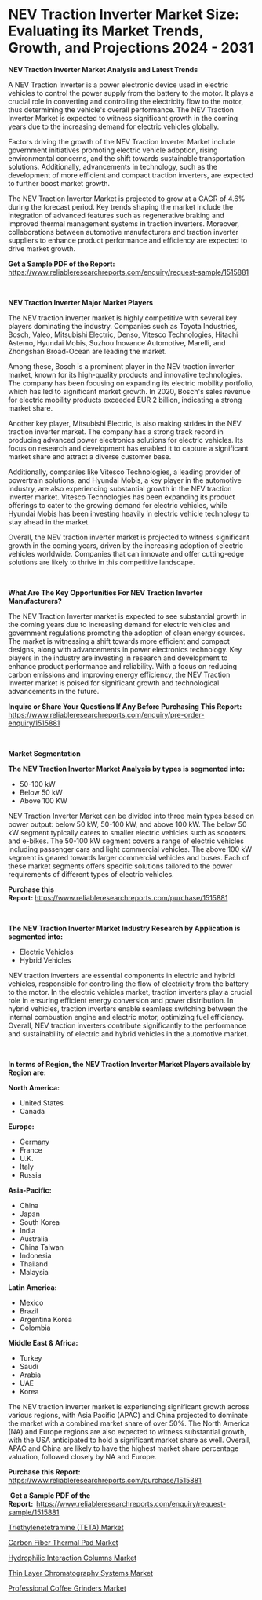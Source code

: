 <p><h1>NEV Traction Inverter Market Size: Evaluating its Market Trends, Growth, and Projections 2024 - 2031</h1></p><p><strong>NEV Traction Inverter Market Analysis and Latest Trends</strong></p>
<p><p>A NEV Traction Inverter is a power electronic device used in electric vehicles to control the power supply from the battery to the motor. It plays a crucial role in converting and controlling the electricity flow to the motor, thus determining the vehicle's overall performance. The NEV Traction Inverter Market is expected to witness significant growth in the coming years due to the increasing demand for electric vehicles globally. </p><p>Factors driving the growth of the NEV Traction Inverter Market include government initiatives promoting electric vehicle adoption, rising environmental concerns, and the shift towards sustainable transportation solutions. Additionally, advancements in technology, such as the development of more efficient and compact traction inverters, are expected to further boost market growth.</p><p>The NEV Traction Inverter Market is projected to grow at a CAGR of 4.6% during the forecast period. Key trends shaping the market include the integration of advanced features such as regenerative braking and improved thermal management systems in traction inverters. Moreover, collaborations between automotive manufacturers and traction inverter suppliers to enhance product performance and efficiency are expected to drive market growth.</p></p>
<p><strong>Get a Sample PDF of the Report:&nbsp;</strong> <a href="https://www.reliableresearchreports.com/enquiry/request-sample/1515881">https://www.reliableresearchreports.com/enquiry/request-sample/1515881</a></p>
<p>&nbsp;</p>
<p><strong>NEV Traction Inverter Major Market Players</strong></p>
<p><p>The NEV traction inverter market is highly competitive with several key players dominating the industry. Companies such as Toyota Industries, Bosch, Valeo, Mitsubishi Electric, Denso, Vitesco Technologies, Hitachi Astemo, Hyundai Mobis, Suzhou Inovance Automotive, Marelli, and Zhongshan Broad-Ocean are leading the market. </p><p>Among these, Bosch is a prominent player in the NEV traction inverter market, known for its high-quality products and innovative technologies. The company has been focusing on expanding its electric mobility portfolio, which has led to significant market growth. In 2020, Bosch's sales revenue for electric mobility products exceeded EUR 2 billion, indicating a strong market share. </p><p>Another key player, Mitsubishi Electric, is also making strides in the NEV traction inverter market. The company has a strong track record in producing advanced power electronics solutions for electric vehicles. Its focus on research and development has enabled it to capture a significant market share and attract a diverse customer base. </p><p>Additionally, companies like Vitesco Technologies, a leading provider of powertrain solutions, and Hyundai Mobis, a key player in the automotive industry, are also experiencing substantial growth in the NEV traction inverter market. Vitesco Technologies has been expanding its product offerings to cater to the growing demand for electric vehicles, while Hyundai Mobis has been investing heavily in electric vehicle technology to stay ahead in the market. </p><p>Overall, the NEV traction inverter market is projected to witness significant growth in the coming years, driven by the increasing adoption of electric vehicles worldwide. Companies that can innovate and offer cutting-edge solutions are likely to thrive in this competitive landscape.</p></p>
<p>&nbsp;</p>
<p><strong>What Are The Key Opportunities For NEV Traction Inverter Manufacturers?</strong></p>
<p><p>The NEV Traction Inverter market is expected to see substantial growth in the coming years due to increasing demand for electric vehicles and government regulations promoting the adoption of clean energy sources. The market is witnessing a shift towards more efficient and compact designs, along with advancements in power electronics technology. Key players in the industry are investing in research and development to enhance product performance and reliability. With a focus on reducing carbon emissions and improving energy efficiency, the NEV Traction Inverter market is poised for significant growth and technological advancements in the future.</p></p>
<p><strong>Inquire or Share Your Questions If Any Before Purchasing This Report:</strong> <a href="https://www.reliableresearchreports.com/enquiry/pre-order-enquiry/1515881">https://www.reliableresearchreports.com/enquiry/pre-order-enquiry/1515881</a></p>
<p>&nbsp;</p>
<p><strong>Market Segmentation</strong></p>
<p><strong>The NEV Traction Inverter Market Analysis by types is segmented into:</strong></p>
<p><ul><li>50-100 kW</li><li>Below 50 kW</li><li>Above 100 KW</li></ul></p>
<p><p>NEV Traction Inverter Market can be divided into three main types based on power output: below 50 kW, 50-100 kW, and above 100 kW. The below 50 kW segment typically caters to smaller electric vehicles such as scooters and e-bikes. The 50-100 kW segment covers a range of electric vehicles including passenger cars and light commercial vehicles. The above 100 kW segment is geared towards larger commercial vehicles and buses. Each of these market segments offers specific solutions tailored to the power requirements of different types of electric vehicles.</p></p>
<p><strong>Purchase this Report:&nbsp;</strong><a href="https://www.reliableresearchreports.com/purchase/1515881">https://www.reliableresearchreports.com/purchase/1515881</a></p>
<p>&nbsp;</p>
<p><strong>The NEV Traction Inverter Market Industry Research by Application is segmented into:</strong></p>
<p><ul><li>Electric Vehicles</li><li>Hybrid Vehicles</li></ul></p>
<p><p>NEV traction inverters are essential components in electric and hybrid vehicles, responsible for controlling the flow of electricity from the battery to the motor. In the electric vehicles market, traction inverters play a crucial role in ensuring efficient energy conversion and power distribution. In hybrid vehicles, traction inverters enable seamless switching between the internal combustion engine and electric motor, optimizing fuel efficiency. Overall, NEV traction inverters contribute significantly to the performance and sustainability of electric and hybrid vehicles in the automotive market.</p></p>
<p>&nbsp;</p>
<p><strong>In terms of Region, the NEV Traction Inverter Market Players available by Region are:</strong></p>
<p>
    <p> <strong> North America: </strong>
        <ul>
            <li>United States</li>
            <li>Canada</li>
        </ul>
        </p> 
    <p> <strong> Europe: </strong>
        <ul>
            <li>Germany</li>
            <li>France</li>
            <li>U.K.</li>
            <li>Italy</li>
            <li>Russia</li>
        </ul>
        </p> 
    <p> <strong> Asia-Pacific: </strong>
        <ul>
            <li>China</li>
            <li>Japan</li>
            <li>South Korea</li>
            <li>India</li>
            <li>Australia</li>
            <li>China Taiwan</li>
            <li>Indonesia</li>
            <li>Thailand</li>
            <li>Malaysia</li>
        </ul>
        </p> 
    <p> <strong> Latin America: </strong>
        <ul>
            <li>Mexico</li>
            <li>Brazil</li>
            <li>Argentina Korea</li>
            <li>Colombia</li>
        </ul>
        </p> 
    <p> <strong> Middle East & Africa: </strong>
        <ul>
            <li>Turkey</li>
            <li>Saudi</li>
            <li>Arabia</li>
            <li>UAE</li>
            <li>Korea</li>
        </ul>
    </p>
    </p>
<p><p>The NEV traction inverter market is experiencing significant growth across various regions, with Asia Pacific (APAC) and China projected to dominate the market with a combined market share of over 50%. The North America (NA) and Europe regions are also expected to witness substantial growth, with the USA anticipated to hold a significant market share as well. Overall, APAC and China are likely to have the highest market share percentage valuation, followed closely by NA and Europe.</p></p>
<p><strong>Purchase this Report: </strong><a href="https://www.reliableresearchreports.com/purchase/1515881">https://www.reliableresearchreports.com/purchase/1515881</a></p>
<p>&nbsp;<strong>Get a Sample PDF of the Report:&nbsp;&nbsp;</strong><a href="https://www.reliableresearchreports.com/enquiry/request-sample/1515881">https://www.reliableresearchreports.com/enquiry/request-sample/1515881</a></p>
<p><strong></strong></p>
<p><p><a href="https://military-diascia-e68.notion.site/Triethylenetetramine-TETA-Market-Size-Growth-Outlook-from-2024-to-2031-projecting-at-Market-s-Tr-15804c21858c43c1a5937613845da920">Triethylenetetramine (TETA) Market</a></p><p><a href="https://view.publitas.com/reportprime-1/carbon-fiber-thermal-pad-market-research-report-forecasted-for-period-from-2024-2031-by-market-type-market-application-and-region/">Carbon Fiber Thermal Pad Market</a></p><p><a href="https://meowing-canidae-761.notion.site/Hydrophilic-Interaction-Columns-Market-Size-Reflecting-a-Forecast-Till-2031-Market-By-Type-By-Appl-426accd07a5343ec9917ff25f1adde18">Hydrophilic Interaction Columns Market</a></p><p><a href="https://sudsy-motorcycle-bbc.notion.site/Thin-Layer-Chromatography-Systems-Market-Size-Growth-and-Forecast-from-2024-2031-78c1aaf1802041d992db3b8d7b4613ac">Thin Layer Chromatography Systems Market</a></p><p><a href="https://view.publitas.com/reportprime-1/global-professional-coffee-grinders-market-size-and-market-trends-insights-and-projections-from-2024-to-2031/">Professional Coffee Grinders Market</a></p></p>